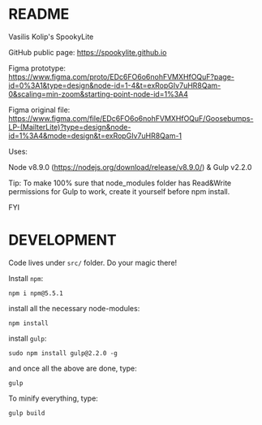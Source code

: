 # README

Vasilis Kolip's SpookyLite

GitHub public page:
https://spookylite.github.io

Figma prototype:
https://www.figma.com/proto/EDc6FO6o6nohFVMXHfOQuF?page-id=0%3A1&type=design&node-id=1-4&t=exRopGIv7uHR8Qam-0&scaling=min-zoom&starting-point-node-id=1%3A4

Figma original file:
https://www.figma.com/file/EDc6FO6o6nohFVMXHfOQuF/Goosebumps-LP-(MailterLite)?type=design&node-id=1%3A4&mode=design&t=exRopGIv7uHR8Qam-1

Uses:

Node v8.9.0 (https://nodejs.org/download/release/v8.9.0/) & Gulp v2.2.0

Tip: To make 100% sure that node_modules folder has Read&Write permissions for Gulp to work, create it yourself before npm install.

FYI

# DEVELOPMENT

Code lives under `src/` folder. Do your magic there! 

Install `npm`:

```
npm i npm@5.5.1
```

install all the necessary node-modules:

```
npm install
```

install `gulp`:

```
sudo npm install gulp@2.2.0 -g
```

and once all the above are done, type:

```
gulp
```

To minify everything, type:

```
gulp build
```


